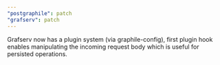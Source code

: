 ```yaml
---
"postgraphile": patch
"grafserv": patch
---
```


Grafserv now has a plugin system (via graphile-config), first plugin hook
enables manipulating the incoming request body which is useful for persisted
operations.
